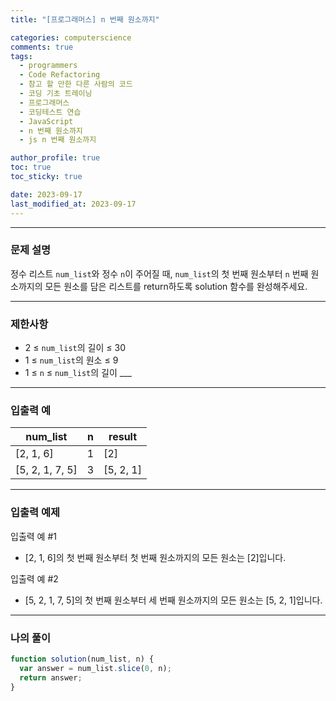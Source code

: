 ```yaml
---
title: "[프로그래머스] n 번째 원소까지"

categories: computerscience
comments: true
tags:
  - programmers
  - Code Refactoring
  - 참고 할 만한 다른 사람의 코드
  - 코딩 기초 트레이닝
  - 프로그래머스
  - 코딩테스트 연습
  - JavaScript
  - n 번째 원소까지
  - js n 번째 원소까지

author_profile: true
toc: true
toc_sticky: true

date: 2023-09-17
last_modified_at: 2023-09-17
---
```


---

### 문제 설명

정수 리스트 `num_list`와 정수 `n`이 주어질 때, `num_list`의 첫 번째 원소부터 `n` 번째 원소까지의 모든 원소를 담은 리스트를 return하도록 solution 함수를 완성해주세요.

---

### 제한사항

- 2 ≤ `num_list`의 길이 ≤ 30
- 1 ≤ `num_list`의 원소 ≤ 9
- 1 ≤ `n` ≤ `num_list`의 길이 \_\_\_

---

### 입출력 예

| num_list        | n   | result    |
| --------------- | --- | --------- |
| [2, 1, 6]       | 1   | [2]       |
| [5, 2, 1, 7, 5] | 3   | [5, 2, 1] |

---

### 입출력 예제

입출력 예 #1

- [2, 1, 6]의 첫 번째 원소부터 첫 번째 원소까지의 모든 원소는 [2]입니다.

입출력 예 #2

- [5, 2, 1, 7, 5]의 첫 번째 원소부터 세 번째 원소까지의 모든 원소는 [5, 2, 1]입니다.

---

### 나의 풀이

```jsx
function solution(num_list, n) {
  var answer = num_list.slice(0, n);
  return answer;
}
```
